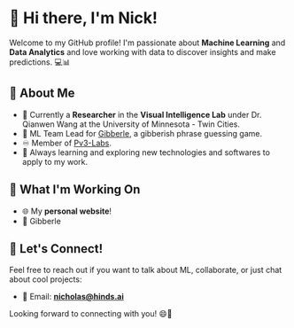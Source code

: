 # 👋 Hi there, I'm Nick!

Welcome to my GitHub profile! I'm passionate about **Machine Learning** and **Data Analytics** and love working with data to discover insights and make predictions. 💻📊

## 🧠 About Me
- 🔬 Currently a **Researcher** in the **Visual Intelligence Lab** under Dr. Qianwen Wang at the University of Minnesota - Twin Cities.
- 🤖 ML Team Lead for [Gibberle]([url](https://github.com/Pv3-Labs/gibberle)), a gibberish phrase guessing game.
- ♾️ Member of [Pv3-Labs](https://github.com/Pv3-Labs).
- 🌱 Always learning and exploring new technologies and softwares to apply to my work.
  
## 🚧 What I'm Working On
- 🌐 My **personal website**!
- 💭 Gibberle
  
## 💬 Let's Connect!
Feel free to reach out if you want to talk about ML, collaborate, or just chat about cool projects:
- 📧 Email: **nicholas@hinds.ai**

Looking forward to connecting with you! 😄🚀
